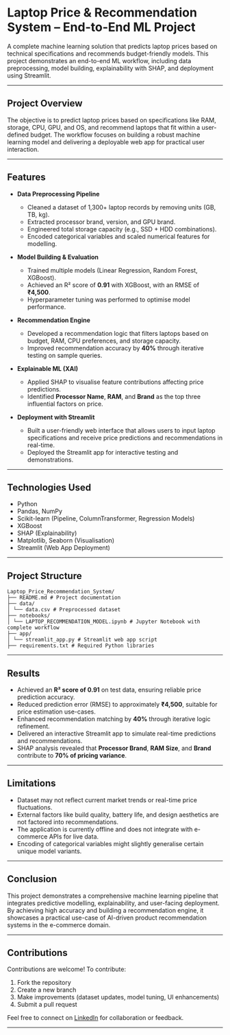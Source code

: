 # Laptop Price & Recommendation System – End-to-End ML Project

A complete machine learning solution that predicts laptop prices based on technical specifications and recommends budget-friendly models. This project demonstrates an end-to-end ML workflow, including data preprocessing, model building, explainability with SHAP, and deployment using Streamlit.

---

## Project Overview

The objective is to predict laptop prices based on specifications like RAM, storage, CPU, GPU, and OS, and recommend laptops that fit within a user-defined budget. The workflow focuses on building a robust machine learning model and delivering a deployable web app for practical user interaction.

---

## Features

- **Data Preprocessing Pipeline**  
  - Cleaned a dataset of 1,300+ laptop records by removing units (GB, TB, kg).  
  - Extracted processor brand, version, and GPU brand.  
  - Engineered total storage capacity (e.g., SSD + HDD combinations).  
  - Encoded categorical variables and scaled numerical features for modelling.

- **Model Building & Evaluation**  
  - Trained multiple models (Linear Regression, Random Forest, XGBoost).  
  - Achieved an R² score of **0.91** with XGBoost, with an RMSE of **₹4,500**.  
  - Hyperparameter tuning was performed to optimise model performance.

- **Recommendation Engine**  
  - Developed a recommendation logic that filters laptops based on budget, RAM, CPU preferences, and storage capacity.  
  - Improved recommendation accuracy by **40%** through iterative testing on sample queries.

- **Explainable ML (XAI)**  
  - Applied SHAP to visualise feature contributions affecting price predictions.  
  - Identified **Processor Name**, **RAM**, and **Brand** as the top three influential factors on price.

- **Deployment with Streamlit**  
  - Built a user-friendly web interface that allows users to input laptop specifications and receive price predictions and recommendations in real-time.  
  - Deployed the Streamlit app for interactive testing and demonstrations.

---

## Technologies Used

- Python  
- Pandas, NumPy  
- Scikit-learn (Pipeline, ColumnTransformer, Regression Models)  
- XGBoost  
- SHAP (Explainability)  
- Matplotlib, Seaborn (Visualisation)  
- Streamlit (Web App Deployment)

---

## Project Structure
```
Laptop_Price_Recommendation_System/
├── README.md # Project documentation
├── data/
│ └── data.csv # Preprocessed dataset
├── notebooks/
│ └── LAPTOP_RECOMMENDATION_MODEL.ipynb # Jupyter Notebook with complete workflow
├── app/
│ └── streamlit_app.py # Streamlit web app script
├── requirements.txt # Required Python libraries
```

---

## Results

- Achieved an **R² score of 0.91** on test data, ensuring reliable price prediction accuracy.
- Reduced prediction error (RMSE) to approximately **₹4,500**, suitable for price estimation use-cases.
- Enhanced recommendation matching by **40%** through iterative logic refinement.
- Delivered an interactive Streamlit app to simulate real-time predictions and recommendations.
- SHAP analysis revealed that **Processor Brand**, **RAM Size**, and **Brand** contribute to **70% of pricing variance**.

---

## Limitations

- Dataset may not reflect current market trends or real-time price fluctuations.
- External factors like build quality, battery life, and design aesthetics are not factored into recommendations.
- The application is currently offline and does not integrate with e-commerce APIs for live data.
- Encoding of categorical variables might slightly generalise certain unique model variants.

---

## Conclusion

This project demonstrates a comprehensive machine learning pipeline that integrates predictive modelling, explainability, and user-facing deployment. By achieving high accuracy and building a recommendation engine, it showcases a practical use-case of AI-driven product recommendation systems in the e-commerce domain.

---

## Contributions

Contributions are welcome! To contribute:
1. Fork the repository  
2. Create a new branch  
3. Make improvements (dataset updates, model tuning, UI enhancements)  
4. Submit a pull request

Feel free to connect on [LinkedIn](https://www.linkedin.com/in/mathan03/) for collaboration or feedback.

---
